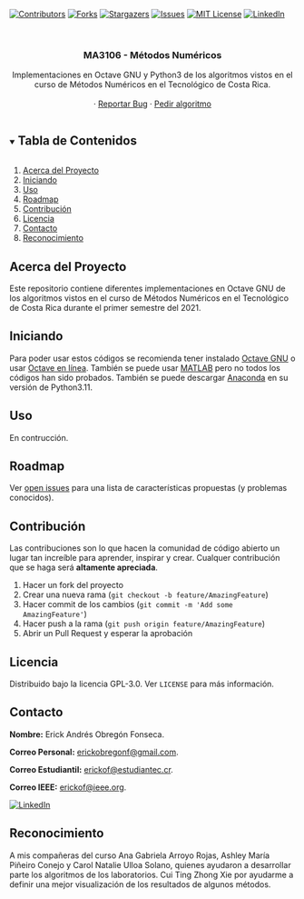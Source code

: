 [![Contributors][contributors-shield]][contributors-url]
[![Forks][forks-shield]][forks-url]
[![Stargazers][stars-shield]][stars-url]
[![Issues][issues-shield]][issues-url]
[![MIT License][license-shield]][license-url]
[![LinkedIn][linkedin-shield]][linkedin-url]



<br />
<p align="center">
  <h3 align="center">
    MA3106 - Métodos Numéricos
  </h3>

  <p align="center">
    Implementaciones en Octave GNU y Python3 de los algoritmos vistos en el curso de Métodos Numéricos en el Tecnológico de Costa Rica.
    <br />
    <br />
    ·
    <a href="https://github.com/ErickOF/MA3106-Numerical-Methods/issues/new?assignees=ErickOF&labels=bug%2Chelp+wanted&projects=&template=issue-form-es.yml&title=Dame+un+buen+nombre">Reportar Bug</a>
    ·
    <a href="https://github.com/ErickOF/MA3106-Numerical-Methods/issues/new?assignees=ErickOF&labels=enhancement%2Chelp+wanted&projects=&template=request-form-es.yml&title=Dame+un+buen+nombre">Pedir algoritmo</a>
  </p>
</p>



<!-- TABLE OF CONTENTS -->
<details open="open">
  <summary>
    <h2 style="display: inline-block">
      Tabla de Contenidos
    </h2>
  </summary>
  <ol>
    <li>
      <a href="#acerca-del-proyecto">
        Acerca del Proyecto
      </a>
    </li>
    <li>
      <a href="#iniciando">
        Iniciando
      </a>
    </li>
    <li><a href="#uso">Uso</a></li>
    <li><a href="#roadmap">Roadmap</a></li>
    <li><a href="#contribución">Contribución</a></li>
    <li><a href="#licencia">Licencia</a></li>
    <li><a href="#contacto">Contacto</a></li>
    <li>
      <a href="#reconocimiento">
        Reconocimiento
      </a>
    </li>
  </ol>
</details>



<!-- ABOUT THE PROJECT -->
## Acerca del Proyecto

Este repositorio contiene diferentes implementaciones en Octave GNU de los algoritmos vistos en el curso de Métodos Numéricos en el Tecnológico de Costa Rica durante el primer semestre del 2021.


<!-- GETTING STARTED -->
## Iniciando

Para poder usar estos códigos se recomienda tener instalado [Octave GNU](https://www.gnu.org/software/octave/download) o usar [Octave en línea](http://octave-online.net/). También se puede usar [MATLAB](https://www.mathworks.com/downloads/web_downloads/?s_iid=hp_ff_t_downloads) pero no todos los códigos han sido probados.
También se puede descargar [Anaconda](https://www.anaconda.com/download#downloads) en su versión de Python3.11.


<!-- USAGE EXAMPLES -->
## Uso

En contrucción.
<!-- Use this space to show useful examples of how a project can be used. Additional screenshots, code examples and demos work well in this space. You may also link to more resources.

_For more examples, please refer to the [Documentation](https://example.com)_-->



<!-- ROADMAP -->
## Roadmap

Ver [open issues](https://github.com/ErickOF/MA3106-Numerical-Methods/issues) para una lista de características propuestas (y problemas conocidos).



<!-- CONTRIBUTING -->
## Contribución

Las contribuciones son lo que hacen la comunidad de código abierto un lugar tan increíble para aprender, inspirar y crear. Cualquer contribución que se haga será **altamente apreciada**.

1. Hacer un fork del proyecto
2. Crear una nueva rama (`git checkout -b feature/AmazingFeature`)
3. Hacer commit de los cambios (`git commit -m 'Add some AmazingFeature'`)
4. Hacer push a la rama (`git push origin feature/AmazingFeature`)
5. Abrir un Pull Request y esperar la aprobación



<!-- LICENSE -->
## Licencia

Distribuido bajo la licencia GPL-3.0. Ver `LICENSE` para más información.



<!-- CONTACT -->
## Contacto

**Nombre:** Erick Andrés Obregón Fonseca.

**Correo Personal:** erickobregonf@gmail.com.

**Correo Estudiantil:** erickof@estudiantec.cr.

**Correo IEEE:** erickof@ieee.org.

[![LinkedIn][linkedin-shield]][linkedin-url]



<!-- ACKNOWLEDGE -->
## Reconocimiento

A mis compañeras del curso Ana Gabriela Arroyo Rojas, Ashley María Piñeiro Conejo y Carol Natalie Ulloa Solano, quienes ayudaron a desarrollar parte los algoritmos de los laboratorios.
Cui Ting Zhong Xie por ayudarme a definir una mejor visualización de los resultados de algunos métodos.


<!-- MARKDOWN LINKS & IMAGES -->
<!-- https://www.markdownguide.org/basic-syntax/#reference-style-links -->
[contributors-shield]: https://img.shields.io/github/contributors/ErickOF/MA3106-Numerical-Methods.svg
[contributors-url]: https://github.com/ErickOF/MA3106-Numerical-Methods/graphs/contributors
[forks-shield]: https://img.shields.io/github/forks/ErickOF/MA3106-Numerical-Methods.svg?style=for-the-badge
[forks-url]: https://github.com/ErickOF/MA3106-Numerical-Methods/network/members
[stars-shield]: https://img.shields.io/github/stars/ErickOF/MA3106-Numerical-Methods.svg?style=for-the-badge
[stars-url]: https://github.com/ErickOF/MA3106-Numerical-Methods/stargazers
[issues-shield]: https://img.shields.io/github/issues/ErickOF/MA3106-Numerical-Methods.svg?style=for-the-badge
[issues-url]: https://github.com/ErickOF/MA3106-Numerical-Methods/issues
[license-shield]: https://img.shields.io/github/license/ErickOF/MA3106-Numerical-Methods.svg?style=for-the-badge
[license-url]: https://github.com/ErickOF/MA3106-Numerical-Methods/blob/master/LICENSE.txt
[linkedin-shield]: https://img.shields.io/badge/-LinkedIn-black.svg?style=for-the-badge&logo=linkedin&colorB=555
[linkedin-url]: https://linkedin.com/in/ErickOF

